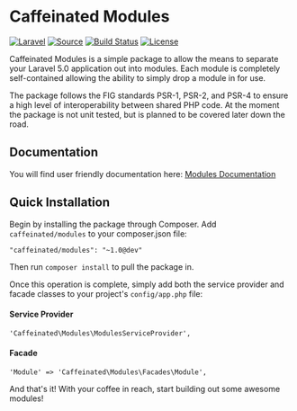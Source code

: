 Caffeinated Modules
===================
[![Laravel](https://img.shields.io/badge/Laravel-5.0-orange.svg?style=flat-square)](http://laravel.com)
[![Source](http://img.shields.io/badge/source-caffeinated/modules-blue.svg?style=flat-square)](https://github.com/caffeinated/modules)
[![Build Status](http://img.shields.io/travis/caffeinated/modules/master.svg?style=flat-square)](https://travis-ci.org/caffeinated/modules)
[![License](http://img.shields.io/badge/license-MIT-brightgreen.svg?style=flat-square)](https://tldrlegal.com/license/mit-license)

Caffeinated Modules is a simple package to allow the means to separate your Laravel 5.0 application out into modules. Each module is completely self-contained allowing the ability to simply drop a module in for use.

The package follows the FIG standards PSR-1, PSR-2, and PSR-4 to ensure a high level of interoperability between shared PHP code. At the moment the package is not unit tested, but is planned to be covered later down the road.

Documentation
-------------
You will find user friendly documentation here: [Modules Documentation](http://codex.caffeinated.ninja/modules)

Quick Installation
------------------
Begin by installing the package through Composer. Add `caffeinated/modules` to your composer.json file:

```
"caffeinated/modules": "~1.0@dev"
```

Then run `composer install` to pull the package in.

Once this operation is complete, simply add both the service provider and facade classes to your project's `config/app.php` file:

#### Service Provider
```
'Caffeinated\Modules\ModulesServiceProvider',
```

#### Facade
```
'Module' => 'Caffeinated\Modules\Facades\Module',
```

And that's it! With your coffee in reach, start building out some awesome modules!
